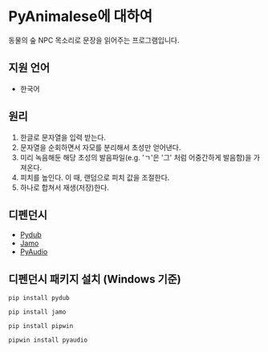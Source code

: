 # PyAnimalese에 대하여
동물의 숲 NPC 목소리로 문장을 읽어주는 프로그램입니다.

## 지원 언어
- 한국어

## 원리
1. 한글로 문자열을 입력 받는다.
2. 문자열을 순회하면서 자모를 분리해서 초성만 얻어낸다.
3. 미리 녹음해둔 해당 초성의 발음파일(e.g. 'ㄱ'은 '그' 처럼 어중간하게 발음함)을 가져온다.
4. 피치를 높인다. 이 때, 랜덤으로 피치 값을 조절한다.
5. 하나로 합쳐서 재생(저장)한다.

## 디펜던시
- [Pydub](https://github.com/jiaaro/pydub)
- [Jamo](https://github.com/JDongian/python-jamo)
- [PyAudio](https://people.csail.mit.edu/hubert/pyaudio/)

## 디펜던시 패키지 설치 (Windows 기준)
```pip install pydub```

```pip install jamo```

```pip install pipwin```

```pipwin install pyaudio```